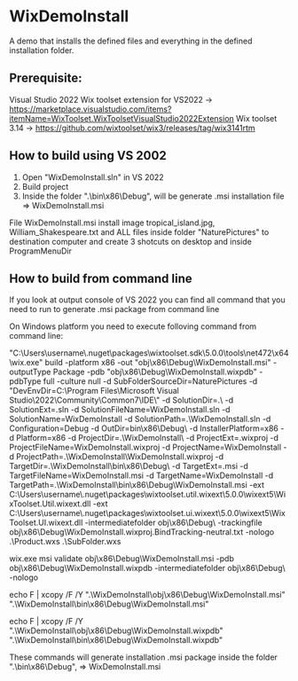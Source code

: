 # WixDemoInstall

A demo that installs the defined files and everything in the defined installation folder.

## Prerequisite:

Visual Studio 2022
Wix toolset extension for VS2022 -> https://marketplace.visualstudio.com/items?itemName=WixToolset.WixToolsetVisualStudio2022Extension
Wix toolset 3.14 -> https://github.com/wixtoolset/wix3/releases/tag/wix3141rtm

## How to build using VS 2002

1. Open "WixDemoInstall.sln" in VS 2022
2. Build project
3. Inside the folder ".\bin\x86\Debug", will be generate .msi installation file => WixDemoInstall.msi

File WixDemoInstall.msi install image tropical_island.jpg, William_Shakespeare.txt and ALL files inside folder "NaturePictures" to destination computer and create 3 shotcuts on desktop and inside ProgramMenuDir

## How to build from command line

If you look at output console of VS 2022 you can find all command that you need to run to generate .msi package from command line

On Windows platform you need to execute folloving command from command line:

"C:\Users\username\\.nuget\packages\wixtoolset.sdk\5.0.0\tools\net472\x64\wix.exe" build -platform x86 -out "obj\x86\Debug\WixDemoInstall.msi" -outputType Package -pdb "obj\x86\Debug\WixDemoInstall.wixpdb" -pdbType full -culture null -d SubFolderSourceDir=NaturePictures -d "DevEnvDir=C:\Program Files\Microsoft Visual Studio\2022\Community\Common7\IDE\\" -d SolutionDir=.\ -d SolutionExt=.sln -d SolutionFileName=WixDemoInstall.sln -d SolutionName=WixDemoInstall -d SolutionPath=.\WixDemoInstall.sln -d Configuration=Debug -d OutDir=bin\x86\Debug\ -d InstallerPlatform=x86 -d Platform=x86 -d ProjectDir=.\WixDemoInstall\ -d ProjectExt=.wixproj -d ProjectFileName=WixDemoInstall.wixproj -d ProjectName=WixDemoInstall -d ProjectPath=.\WixDemoInstall\WixDemoInstall.wixproj -d TargetDir=.\WixDemoInstall\bin\x86\Debug\ -d TargetExt=.msi -d TargetFileName=WixDemoInstall.msi -d TargetName=WixDemoInstall -d TargetPath=.\WixDemoInstall\bin\x86\Debug\WixDemoInstall.msi -ext C:\Users\username\\.nuget\packages\wixtoolset.util.wixext\5.0.0\wixext5\WixToolset.Util.wixext.dll -ext C:\Users\username\\.nuget\packages\wixtoolset.ui.wixext\5.0.0\wixext5\WixToolset.UI.wixext.dll -intermediatefolder obj\x86\Debug\ -trackingfile obj\x86\Debug\WixDemoInstall.wixproj.BindTracking-neutral.txt -nologo .\Product.wxs .\SubFolder.wxs

wix.exe msi validate obj\x86\Debug\WixDemoInstall.msi -pdb obj\x86\Debug\WixDemoInstall.wixpdb -intermediatefolder obj\x86\Debug\ -nologo

echo F | xcopy /F /Y ".\WixDemoInstall\obj\x86\Debug\WixDemoInstall.msi" ".\WixDemoInstall\bin\x86\Debug\WixDemoInstall.msi"

echo F | xcopy /F /Y ".\WixDemoInstall\obj\x86\Debug\WixDemoInstall.wixpdb" ".\WixDemoInstall\bin\x86\Debug\WixDemoInstall.wixpdb"

These commands will generate installation .msi package inside the folder ".\bin\x86\Debug", => WixDemoInstall.msi
